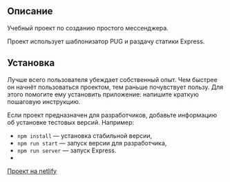 ## Описание

Учебный проект по созданию простого мессенджера.

Проект использует шаблонизатор PUG и раздачу статики Express.

## Установка

Лучше всего пользователя убеждает собственный опыт. Чем быстрее он начнёт пользоваться проектом, тем раньше почувствует пользу. Для этого помогите ему установить приложение: напишите краткую пошаговую инструкцию.

Если проект предназначен для разработчиков, добавьте информацию об установке тестовых версий. Например:

- `npm install` — установка стабильной версии,
- `npm run start` — запуск версии для разработчика,
- `npm run server` — запуск Express.
- 
[Проект на netlify](https://epic-archimedes-a4c2f2.netlify.app)


